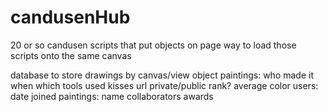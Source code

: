 # candusenHub

20 or so candusen scripts that put objects on page
way to load those scripts onto the same canvas

database to store drawings by canvas/view object
  paintings:
    who made it
    when
    which tools used
    kisses
    url
    private/public
    rank?
    average color
  users:
    date joined
    paintings:
    name
    collaborators
    awards

    
